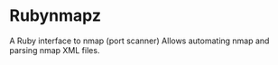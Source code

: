# Rubynmapz
A Ruby interface to nmap (port scanner) Allows automating nmap and parsing nmap XML files.
